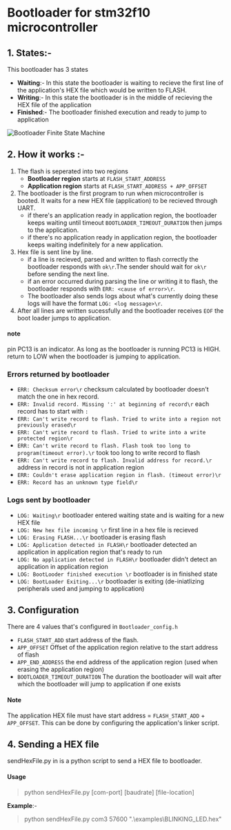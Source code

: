 # Bootloader for stm32f10 microcontroller

## 1. States:-
This bootloader has 3 states
  * __Waiting__:- In this state the bootloader is waiting to recieve the first line of the application's HEX file which would be written to FLASH.
  * __Writing__:- In this state the bootloader is in the middle of recieving the HEX file of the application
  * __Finished__:- The bootloader finished execution and ready to jump to application
  
![Bootloader Finite State Machine](https://i.imgur.com/tzVfmog.png)

## 2. How it works :-
1. The flash is seperated into two regions
   * __Bootloader region__ starts at `FLASH_START_ADDRESS`
   * __Application region__ starts at `FLASH_START_ADDRESS + APP_OFFSET`
1. The bootloader is the first program to run when microcontroller is booted. It waits for a new HEX file (application) to be recieved through UART.
   * if there's an application ready in application region, the bootloader keeps waiting until timeout `BOOTLOADER_TIMEOUT_DURATION` then jumps to the application.
   * if there's no application ready in application region, the bootloader keeps waiting indefinitely for a new application.
1. Hex file is sent line by line.
   * if a line is recieved, parsed and written to flash correctly the bootloader responds with `ok\r`.The sender should wait for `ok\r` before sending the next line.
   * if an error occurred during parsing the line or writing it to flash, the bootloader responds with `ERR: <cause of error>\r`.
   * The bootloader also sends logs about what's currently doing these logs will have the format `LOG: <log message>\r`.
1. After all lines are written sucessfully and the bootloader receives `EOF` the boot loader jumps to application.
#### note
 pin PC13 is an indicator. As long as the bootloader is running PC13 is HIGH. return to LOW when the bootloader is jumping to application. 
  ### Errors returned by bootloader
   * `ERR: Checksum error\r` checksum calculated by bootloader doesn't match the one in hex record.
   * `ERR: Invalid record. Missing ':' at beginning of record\r` each record has to start with `:`
   * `ERR: Can't write record to flash. Tried to write into a region not previously erased\r` 
   * `ERR: Can't write record to flash. Tried to write into a write protected region\r`
   * `ERR: Can't write record to flash. Flash took too long to program(timeout error).\r` took too long to write record to flash
   * `ERR: Can't write record to flash. Invalid address for record.\r` address in record is not in application region
   * `ERR: Couldn't erase application region in flash. (timeout error)\r`
   * `ERR: Record has an unknown type field\r`
  ### Logs sent by bootloader
   * `LOG: Waiting\r` bootloader entered waiting state and is waiting for a new HEX file
   * `LOG: New hex file incoming \r` first line in a hex file is recieved
   * `LOG: Erasing FLASH...\r`  bootloader is erasing flash
   * `LOG: Application detected in FLASH\r` bootloader detected an application in application region that's ready to run
   * `LOG: No application detected in FLASH\r` bootloader didn't detect an application in application region
   * `LOG: BootLooder finished execution \r`  bootloader is in finished state
   * `LOG: BootLoader Exiting...\r` bootloader is exiting (de-iniatlizing peripherals used and jumping to application)

## 3. Configuration
There are 4 values that's configured in `Bootloader_config.h`
   * `FLASH_START_ADD` start address of the flash.
   * `APP_OFFSET` Offset of the application region relative to the start address of flash
   * `APP_END_ADDRESS` the end address of the application region (used when erasing the application region) 
   * `BOOTLOADER_TIMEOUT_DURATION` The duration the bootloader will wait after which the bootloader will jump to application if one exists
   #### Note 
   The application HEX file must have start address = `FLASH_START_ADD` + `APP_OFFSET`. This can be done by configuring the application's linker script.

## 4. Sending a HEX file
  sendHexFile.py in is a python script to send a HEX file to bootloader.
  #### Usage
>python sendHexFile.py [com-port] [baudrate] [file-location]

  __Example__:-
>python sendHexFile.py com3 57600 ".\examples\BLINKING_LED.hex"
     
